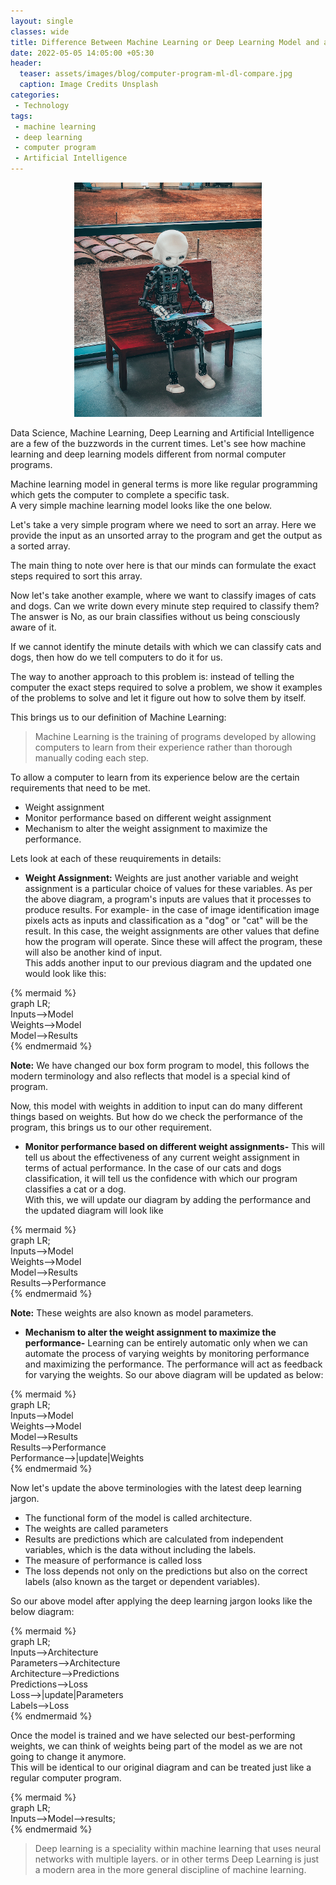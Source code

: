 ```yaml
---  
layout: single  
classes: wide  
title: Difference Between Machine Learning or Deep Learning Model and a normal computer program?  
date: 2022-05-05 14:05:00 +05:30  
header:  
  teaser: assets/images/blog/computer-program-ml-dl-compare.jpg  
  caption: Image Credits Unsplash  
categories:  
 - Technology  
tags:  
 - machine learning  
 - deep learning  
 - computer program  
 - Artificial Intelligence  
---  
```

<img src="/assets/images/blog/computer-program-ml-dl-compare.jpg" alt="Difference Between ML and Computer Program" style="width:10%, height:10%; display: block; margin-left: auto; margin-right: auto;"/>  
<br>Data Science, Machine Learning, Deep Learning and Artificial Intelligence are a few of the buzzwords in the current times. Let's see how machine learning and deep learning models different from normal computer programs.  
  
Machine learning model in general terms is more like regular programming which gets the computer to complete a specific task.  
A very simple machine learning model looks like the one below.  
  
[//]: # ({% mermaid %}  )

[//]: # (graph LR;  )

[//]: # (    Inputs-->Program-->Results;  )

[//]: # ({% endmermaid %}  )
  
Let's take a very simple program where we need to sort an array. Here we provide the input as an unsorted array to the program and get the output as a sorted array.   
  
The main thing to note over here is that our minds can formulate the exact steps required to sort this array.  
  
Now let's take another example, where we want to classify images of cats and dogs. Can we write down every minute step required to classify them? The answer is No, as our brain classifies without us being consciously aware of it.  
  
If we cannot identify the minute details with which we can classify cats and dogs, then how do we tell computers to do it for us.   
  
The way to another approach to this problem is: instead of telling the computer the exact steps required to solve a problem, we show it examples of the problems to solve and let it figure out how to solve them by itself.  
  
This brings us to our definition of Machine Learning:   
  
>Machine Learning is the training of programs developed by allowing computers to learn from their experience rather than thorough manually coding each step.  
  
To allow a computer to learn from its experience below are the certain requirements that need to be met.  
 - Weight assignment  
 - Monitor performance based on different weight assignment  
 - Mechanism to alter the weight assignment to maximize the performance.  
 
Lets look at each of these reuquirements in details:
  
 - **Weight Assignment:** Weights are just another variable and weight assignment is a particular choice of values for these variables. As per the above diagram, a program's inputs are values that it processes to produce results. For example-  in the case of image identification image pixels acts as inputs and classification as a "dog" or "cat" will be the result. In this case, the weight assignments are other values that define how the program will operate. Since these will affect the program, these will also be another kind of input.   
This adds another input to our previous diagram and the updated one would look like this:  
  
{% mermaid %}  
graph LR;  
Inputs-->Model  
Weights-->Model  
Model-->Results  
{% endmermaid %}  
  
**Note:** We have changed our box form program to model, this follows the modern terminology and also reflects that model is a special kind of program.   
  
Now, this model with weights in addition to input can do many different things based on weights. But how do we check the performance of the program, this brings us to our other requirement.  
  
 - **Monitor performance based on different weight assignments-** This will tell us about the effectiveness of any current weight assignment in terms of actual performance. In the case of our cats and dogs classification, it will tell us the confidence with which our program classifies a cat or a dog.  
With this, we will update our diagram by adding the performance and the updated diagram will look like  
  
{% mermaid %}  
graph LR;  
Inputs-->Model  
Weights-->Model  
Model-->Results  
Results-->Performance  
{% endmermaid %}  
  
**Note:** These weights are also known as model parameters.  
  
- **Mechanism to alter the weight assignment to maximize the performance-** Learning can be entirely automatic only when we can automate the process of varying weights by monitoring performance and maximizing the performance.  The performance will act as feedback for varying the weights. So our above diagram will be updated as below:  
  
{% mermaid %}  
graph LR;  
Inputs-->Model  
Weights-->Model  
Model-->Results  
Results-->Performance  
Performance-->|update|Weights  
{% endmermaid %}  
  
Now let's update the above terminologies with the latest deep learning jargon.  
  
 - The functional form of the model is called architecture.  
 - The weights are called parameters  
 - Results are predictions which are calculated from independent variables, which is the data without including the labels.   
 - The measure of performance is called loss  
 - The loss depends not only on the predictions but also on the correct labels (also known as the target or dependent variables).  
  
So our above model after applying the deep learning jargon looks like the below diagram:  
  
{% mermaid %}  
graph LR;  
Inputs-->Architecture  
Parameters-->Architecture  
Architecture-->Predictions  
Predictions-->Loss  
Loss-->|update|Parameters  
Labels-->Loss  
{% endmermaid %}  
  
Once the model is trained and we have selected our best-performing weights, we can think of weights being part of the model as we are not going to change it anymore.  
This will be identical to our original diagram and can be treated just like a regular computer program.  
  
{% mermaid %}  
graph LR;  
    Inputs-->Model-->results;  
{% endmermaid %}  
  
> Deep learning is a speciality within machine learning that uses neural networks with multiple layers. or in other terms Deep Learning is just a modern area in the more general discipline of machine learning.
